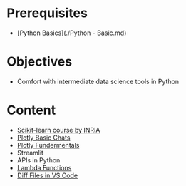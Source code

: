 # Prerequisites
- [Python Basics](./Python - Basic.md)

# Objectives
- Comfort with intermediate data science tools in Python
  
# Content
* [ Scikit-learn course by INRIA](https://inria.github.io/scikit-learn-mooc/)
* [Plotly Basic Chats](https://plotly.com/python/basic-charts/)
* [Plotly Fundermentals](https://plotly.com/python/plotly-fundamentals/)
* Streamlit
* APIs in Python
* [Lambda Functions](https://www.youtube.com/shorts/kwUcBRGoHYw)
* [Diff Files in VS Code](https://www.youtube.com/shorts/5qZzNwldkb8)





